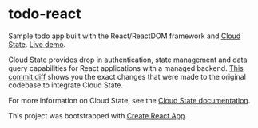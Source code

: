 # todo-react

Sample todo app built with the React/ReactDOM framework and [Cloud State](https://usecloudstate.io). [Live demo](https://practical-heisenberg-1dd358.netlify.app/).

Cloud State provides drop in authentication, state management and data query capabilities for React applications with a managed backend. [This commit diff](https://github.com/usecloudstate/todo-react/commit/ec4e79533fe17fd10bd788a539d401fda4c18ec7) shows you the exact changes that were made to the original codebase to integrate Cloud State.

For more information on Cloud State, see the [Cloud State documentation](https://docs.usecloudstate.io/).

This project was bootstrapped with [Create React App](https://github.com/facebook/create-react-app).
